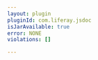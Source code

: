 ```yaml
---
layout: plugin
pluginId: com.liferay.jsdoc
isJarAvailable: true
error: NONE
violations: []

---
```

